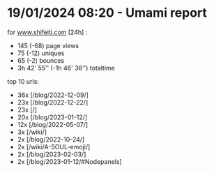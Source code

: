 # 19/01/2024 08:20 - Umami report
for www.shifeiti.com [24h] :

 - 145 (-68) page views
 - 75 (-12) uniques
 - 65 (-2) bounces
 - 3h 42' 55'' (-1h 46' 36'') totaltime


top 10 urls:
 - 36x [/blog/2022-12-09/]
 - 23x [/blog/2022-12-22/]
 - 23x [/]
 - 20x [/blog/2023-01-12/]
 - 12x [/blog/2022-05-07/]
 - 3x [/wiki/]
 - 2x [/blog/2022-10-24/]
 - 2x [/wiki/A-SOUL-emoji/]
 - 2x [/blog/2023-02-03/]
 - 2x [/blog/2023-01-12/#Nodepanels]


